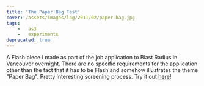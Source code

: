 ```yaml
---
title: 'The Paper Bag Test'
cover: /assets/images/log/2011/02/paper-bag.jpg
tags:
    -   as3
    -   experiments
deprecated: true
---
```


A Flash piece I made as part of the job application to Blast Radius in Vancouver overnight. There are no specific requirements for the application other than the fact that it has to be Flash and somehow illustrates the theme "Paper Bag". Pretty interesting screening process. Try it out [here](http://v3.6.andrewwei.mu/#/experiment/paperbag)!
